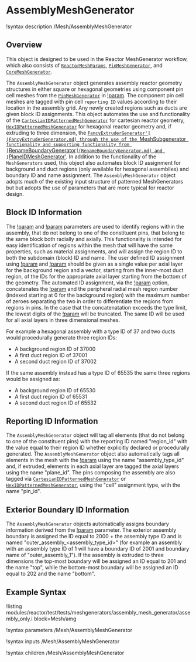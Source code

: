 # AssemblyMeshGenerator

!syntax description /Mesh/AssemblyMeshGenerator

## Overview
This object is designed to be used in the Reactor MeshGenerator workflow, which also consists of [`ReactorMeshParams`](ReactorMeshParams.md), [`PinMeshGenerator`](PinMeshGenerator.md), and [`CoreMeshGenerator`](CoreMeshGenerator.md).

The `AssemblyMeshGenerator` object generates assembly reactor geometry structures in either square or hexagonal geometries using component pin cell meshes from the [`PinMeshGenerator`](PinMeshGenerator.md) in [!param](/Mesh/AssemblyMeshGenerator/inputs). The component pin cell meshes are tagged with pin cell `reporting ID` values according to their location in the assembly grid. Any newly created regions such as ducts are given block ID assignments.
This object automates the use and functionality of the [`CartesianIDPatternedMeshGenerator`](CartesianIDPatternedMeshGenerator.md) for cartesian  reactor geometry, [`HexIDPatternedMeshGenerator`](HexIDPatternedMeshGenerator.md) for hexagonal reactor geometry and, if extruding to three dimension, the [`FancyExtruderGenerator'](FancyExtruderGenerator.md) through the use of the `MeshSubgenerator` functionality and supporting functionality from [`RenameBoundaryGenerator`](RenameBoundaryGenerator.md) and [`PlaneIDMeshGenerator'](PlaneIDMeshGenerator.md). In addition to the functionality of the `MeshGenerators` used, this object also automates block ID assignment for background and duct regions (only available for hexagonal assemblies) and boundary ID and name assignment. 
The `AssemblyMeshGenerator` object adopts much of the existing input structure of patterned MeshGenerators but but adopts the use of parameters that are more typical for reactor design. 

## Block ID Information
The [!param](/Mesh/AssemblyMeshGenerator/background_region_id) and [!param](/Mesh/AssemblyMeshGenerator/duct_region_ids) parameters are used to identify regions within the assembly, that do not belong to one of the constituent pins, that belong to the same block both radially and axially. This functionality is intended for easy identification of regions within the mesh that will have the same properties, such as material assignments, and will assign the region ID to both the subdomain (block) ID and name.
The user defined ID assignment using [!param](/Mesh/AssemblyMeshGenerator/background_region_id) and [!param](/Mesh/AssemblyMeshGenerator/duct_region_ids) should be given as a single value per axial layer for the background region and a vector, starting from the inner-most duct region, of the IDs for the appropriate axial layer starting from the bottom of the geometry. 
The automated ID assignment, via the [!param](/Mesh/ReactorMeshParams/procedural_region_ids) option, concatenates the [!param](/Mesh/AssemblyMeshGenerator/assembly_type) and the peripheral radial mesh region number (indexed starting at 0 for the background region) with the maximum number of zeroes separating the two in order to differentiate the regions from regions in pins. In the case that the concatenatation exceeds the type limit, the lowest digits of the [!param](/Mesh/AssemblyMeshGenerator/assembly_type) will be truncated. The same ID will be used for all axial layers in three dimensional meshes.

For example a hexagonal assembly with a type ID of 37 and two ducts would procedurally generate three region IDs:
- A background region ID of 37000
- A first duct region ID of 37001
- A second duct region ID of 37002

If the same assembly instead has a type ID of 65535 the same three regions would be assigned as:
- A background region ID of 65530
- A first duct region ID of 65531
- A second duct region ID of 65532

## Reporting ID Information
The `AssemblyMeshGenerator` object will tag all elements (that do not belong to one of the constituent pins) with the reporting ID named "region_id" with the value equal to their region ID whether explicitly declared or procedurally generated.
The `AssemblyMeshGenerator` object also automatically tags all elements in the mesh with the [!param](/Mesh/AssemblyMeshGenerator/assembly_type) using the name "assembly_type_id" and, if extruded, elements in each axial layer are tagged the axial layers using the name "plane_id". The pins composing the assembly are also tagged via [`CartesianIDPatternedMeshGenerator`](CartesianIDPatternedMeshGenerator.md) or [`HexIDPatternedMeshGenerator`](HexIDPatternedMeshGenerator.md), using the "cell" assignment type, with the name "pin_id".

## Exterior Boundary ID Information
The `AssemblyMeshGenerator` objects automatically assigns boundary information derived from the [!param](/Mesh/AssemblyMeshGenerator/assembly_type) parameter. The exterior assembly boundary is assigned the ID equal to 2000 + the assembly type ID and is named "outer_assembly_<assembly_type_id>" (for example an assembly with an assembly type ID of 1 will have a boundary ID of 2001 and boundary name of "outer_assembly_1").
If the assembly is extruded to three dimensions the top-most boundary will be assigned an ID equal to 201 and the name "top", while the bottom-most boundary will be assigned an ID equal to 202 and the name "bottom".

## Example Syntax

!listing modules/reactor/test/tests/meshgenerators/assembly_mesh_generator/assembly_only.i block=Mesh/amg

!syntax parameters /Mesh/AssemblyMeshGenerator

!syntax inputs /Mesh/AssemblyMeshGenerator

!syntax children /Mesh/AssemblyMeshGenerator
